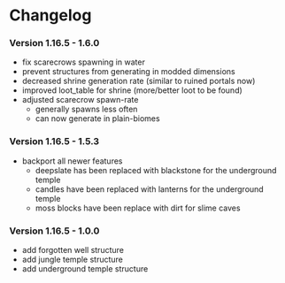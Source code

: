 # Changelog

### Version 1.16.5 - 1.6.0

- fix scarecrows spawning in water
- prevent structures from generating in modded dimensions
- decreased shrine generation rate (similar to ruined portals now)
- improved loot_table for shrine (more/better loot to be found)
- adjusted scarecrow spawn-rate
  - generally spawns less often
  - can now generate in plain-biomes

### Version 1.16.5 - 1.5.3

- backport all newer features
    - deepslate has been replaced with blackstone for the underground temple
    - candles have been replaced with lanterns for the underground temple
    - moss blocks have been replace with dirt for slime caves

### Version 1.16.5 - 1.0.0

- add forgotten well structure
- add jungle temple structure
- add underground temple structure
